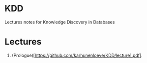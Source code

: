 # KDD
Lectures notes for Knowledge Discovery in Databases


# Lectures
1. (Prologue)[https://github.com/karhunenloeve/KDD/lecture1.pdf].